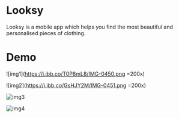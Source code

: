 # Looksy
Looksy is a mobile app which helps you find the most beautiful and personalised pieces of clothing.

# Demo

![img1](https://i.ibb.co/T0P8mL8/IMG-0450.png =200x)

![img2](https://i.ibb.co/GsHJY2M/IMG-0451.png =200x)

![img3](https://i.ibb.co/ZfPgYv7/IMG-0452.png)

![img4](https://i.ibb.co/D8BNp7L/IMG-0453.png)
